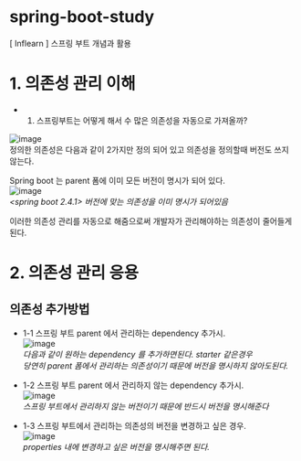 # spring-boot-study
[ Inflearn ] 스프링 부트 개념과 활용

# 1. 의존성 관리 이해

* 1. 스프링부트는 어떻게 해서 수 많은 의존성을 자동으로 가져올까?

![image](https://user-images.githubusercontent.com/64793712/104025027-5f2d8700-5207-11eb-810f-a99022c17716.png)  
정의한 의존성은 다음과 같이 2가지만 정의 되어 있고 의존성을 정의할때 버전도 쓰지 않는다.   
  
  
Spring boot 는 parent 폼에 이미 모든 버전이 명시가 되어 있다.  
![image](https://user-images.githubusercontent.com/64793712/104026532-68b7ee80-5209-11eb-92ab-8d1702703302.png)  
*<spring boot 2.4.1> 버전에 맞는 의존성을 이미 명시가 되어있음*

이러한 의존성 관리를 자동으로 해줌으로써 개발자가 관리해야하는 의존성이 줄어들게된다.


# 2. 의존성 관리 응용

## 의존성 추가방법  
  + 1-1 스프링 부트 parent 에서 관리하는 dependency 추가시.    
  ![image](https://user-images.githubusercontent.com/64793712/104026964-0e6b5d80-520a-11eb-9647-a4b65a498952.png)  
  *다음과 같이 원하는 dependency 를 추가하면된다. starter 같은경우   
  당연히 parent 폼에서 관리하는 의존성이기 때문에 버전을 명시하지 않아도된다.*  


  + 1-2 스프링 부트 parent 에서 관리하지 않는 dependency 추가시.   
  ![image](https://user-images.githubusercontent.com/64793712/104027410-b2550900-520a-11eb-9af6-1c164d8fe1de.png)  
  *스프링 부트에서 관리하지 않는 버전이기 때문에 반드시 버전을 명시해준다*
  
  + 1-3 스프링 부트에서 관리하는 의존성의 버전을 변경하고 싶은 경우.  
  ![image](https://user-images.githubusercontent.com/64793712/104028132-b3d30100-520b-11eb-949e-9c056ae17abc.png)  
  *properties 내에 변경하고 싶은 버전을 명시해주면 된다.*

  
  
